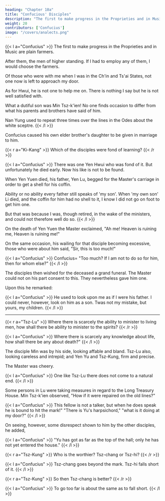 ```yaml
---
heading: "Chapter 10a"
title: "Confucious' Disciples"
description: "The first to make progress in the Proprieties and in Music are plain farmers"
weight: 20
contributors: ['Confucius']
image: "/covers/analects.png"
---
```




{{< l a="Confucius" >}}
The first to make progress in the Proprieties and in Music are plain farmers.

After them, the men of higher standing. If I had to employ any of them, I would choose the farmers.

Of those who were with me when I was in the Ch'in and Ts'ai States, not one now is left to approach my door.

As for Hwui, he is not one to help me on. There is nothing I say but he is not well satisfied with.

What a dutiful son was Min Tsz-k'ien! No one finds occasion to differ from what his parents and brothers have said of him.

Nan Yung used to repeat three times over the lines in the Odes about the white sceptre.
{{< /l >}}


Confucius caused his own elder brother's daughter to be given in marriage to him.


{{< r a="Ki-Kang" >}}
Which of the disciples were fond of learning?
{{< /r >}}


{{< l a="Confucius" >}}
There was one Yen Hwui who was fond of it. But unfortunately he died early. Now his like is not to be found.

When Yen Yuen died, his father, Yen Lu, begged for the Master's carriage in order to get a shell for his coffin.

Ability or no ability every father still speaks of 'my son'.
When 'my own son' Li died, and the coffin for him had no shell to it, I know I did not go on foot to get him one.

But that was because I was, though retired, in the wake of the ministers, and could not therefore well do so.
{{< /l >}}


On the death of Yen Yuen the Master exclaimed, "Ah me! Heaven is ruining me, Heaven is ruining me!" 

On the same occasion, his wailing for that disciple becoming excessive, those who were about him said, "Sir, this is too much!" 

{{< l a="Confucius" >}}
Confucius=  "Too much? If I am not to do so for him, then for whom else?" 
{{< /l >}}

The disciples then wished for the deceased a grand funeral. The Master could not on his part consent to this. They nevertheless gave him one. 

Upon this he remarked:

{{< l a="Confucius" >}}
He used to look upon me as if I were his father. I could never, however, look on him as a son. Twas not my mistake, but yours, my children.
{{< /l >}}


---

{{< r a="Tsz-Lu" >}}
Where there is scarcely the ability to minister to living men, how shall there be ability to minister to the spirits?
{{< /r >}}

{{< l a="Confucius" >}}
Where there is scarcely any knowledge about life, how shall there be any about death?" 
{{< /l >}}

The disciple Min was by his side, looking affable and bland. Tsz-Lu also, looking careless and intrepid; and Yen Yu and Tsz-Kung, firm and precise. 

The Master was cheery. 

{{< l a="Confucius" >}}
One like Tsz-Lu there does not come to a natural end.
{{< /l >}}

Some persons in Lu were taking measures in regard to the Long Treasury House. Min Tsz-k'ien observed, "How if it were repaired on the old lines?" 


{{< l a="Confucius" >}}
This fellow is not a talker, but when he does speak he is bound to hit the mark!" "There is Yu's harpsichord," "what is it doing at my door?" 
{{< /l >}}

On seeing, however, some disrespect shown to him by the other disciples, he added, 

{{< l a="Confucius" >}}
"Yu has got as far as the top of the hall; only he has not yet entered the house." 
{{< /l >}}




{{< r a="Tsz-Kung" >}}
Who is the worthier? Tsz-chang or Tsz-hi? 
{{< /r >}}

{{< l a="Confucius" >}}
Tsz-chang goes beyond the mark. Tsz-hi falls short of it. 
{{< /l >}}

{{< r a="Tsz-Kung" >}}
So then Tsz-chang is better?
{{< /r >}}

{{< l a="Confucius" >}}
To go too far is about the same as to fall short.
{{< /l >}}


